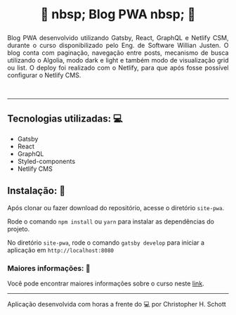 # <p align="center"> :postbox: nbsp; Blog PWA nbsp; :postbox: </p>

<p align="justify">
Blog PWA desenvolvido utilizando Gatsby, React, GraphQL e Netlify CSM, durante o curso disponibilizado pelo Eng. de Software Willian Justen. O blog conta com paginação, navegação entre posts, mecanismo de busca utilizando o Algolia, modo dark e light e também modo de visualização grid ou list. O deploy foi realizado com o Netlify, para que após fosse possível configurar o Netlify CMS.
</p> <br />

<div align="center">
  <img src="" width="" />
</div>

<hr>

## Tecnologias utilizadas: :computer:
<ul>
  <li>Gatsby</li>
  <li>React</li>
  <li>GraphQL</li>
  <li>Styled-components</li>
  <li>Netlify CMS</li>
</ul>

## Instalação: :rocket:

Após clonar ou fazer download do repositório, acesse o diretório `site-pwa`.

Rode o comando `npm install` ou `yarn` para instalar as dependências do projeto.

No diretório `site-pwa`, rode o comando `gatsby develop` para iniciar a aplicação em `http://localhost:8080`


### Maiores informações: :pencil:

Você pode encontrar maiores informações sobre o curso neste <a href="https://www.udemy.com/course/gatsby-crie-um-site-pwa-com-react-graphql-e-netlify-cms/">link</a>.

<hr>

Aplicação desenvolvida com horas a frente do :computer: por Christopher H. Schott
